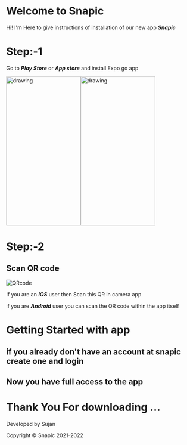 # Welcome to Snapic

Hi! I'm Here  to give instructions of installation of  our new app ***Snapic***


# Step:-1
Go to ***Play Store*** or ***App store*** and install Expo go app
<div style="display:flex;">
<img src="http://414cd03e2b04.ngrok.io/Extras/1.png" alt="drawing" width="200" height="400"/>
<img src="http://414cd03e2b04.ngrok.io/extras/ios1.jpg" alt="drawing" width="200"  height="400"/>
</div>

# Step:-2
## Scan QR code

![QRcode](http://414cd03e2b04.ngrok.io/extras/QR.png)

If you are an ***IOS*** user then Scan this QR in camera app 

if you are ***Android*** user you can scan the QR code within the app itself

# Getting Started with app
## if you already don't have an account at snapic create one and login 
## Now you have full access to the app



# Thank You For downloading ...

Developed by Sujan

Copyright © Snapic 2021-2022

